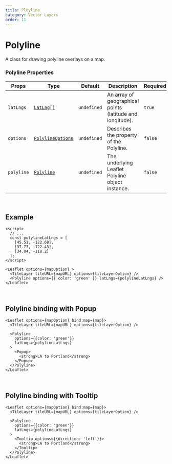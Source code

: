 ```yaml
---
title: Ployline
category: Vector Layers
order: 11
---
```


<script>
  import PolylineUsage from '/src/common/sample/polyline/PolylineUsage.svelte';
  import PolylinePopup from '/src/common/sample/polyline/PolylinePopup.svelte'; 
  import PolylineTooltip from '/src/common/sample/polyline/PolylineTooltip.svelte'; 
</script>

# Polyline

A class for drawing polyline overlays on a map.

### Polyline Properties

<div class='doc-table-container'>

| Props | Type | Default | Description | Required |
| --- | --- | --- | --- | -- |
| `latLngs` | [`LatLng[]`](https://leafletjs.com/reference.html#latlng) | `undefined` | An array of geographical points (latitude and longitude). | `true` | 
| `options` | [`PolylineOptions`](https://leafletjs.com/reference.html#polyline-option) | `undefined` | Describes the property of the Polyline. | `false` |
| `polyline` | [`Polyline`](https://leafletjs.com/reference.html#polyline) | `undefined` | The underlying Leaflet Polyline object instance. | `false` |

</div>
<br>

<section id='polyline-usage-example'>

## Example

<div class='example'>
  <PolylineUsage />

  ```svelte
  <script>
    // ...
    const polylineLatLngs = [
      [45.51, -122.68],
      [37.77, -122.43],
      [34.04, -118.2]
    ];
  </script>

  <Leaflet options={mapOption} >
    <TileLayer tileURL={mapURL} options={tileLayerOption} />
    <Polyline options={{ color: 'green' }} latLngs={polylineLatLngs} />
  </Leaflet>

  ```

</div>

</section>
<br>

## Polyline binding with Popup

<div class='example'>
  <PolylinePopup/>

  ```svelte
  <Leaflet options={mapOption} bind:map={map}>
    <TileLayer tileURL={mapURL} options={tileLayerOption} />

    <Polyline
      options={{color: 'green'}}
      latLngs={polylineLatLngs}
    >
      <Popup>
        <strong>LA to Portland</strong>
      </Popup>
    </Polyline>
  </Leaflet>
  ```

</div>

<br>

## Polyline binding with Tooltip

<div class='example'>
  <PolylineTooltip/>

  ```svelte
  <Leaflet options={mapOption} bind:map={map}>
    <TileLayer tileURL={mapURL} options={tileLayerOption} />
    
    <Polyline
      options={{color: 'green'}}
      latLngs={polylineLatLngs}
    >
      <Tooltip options={{direction: 'left'}}>
        <strong>LA to Portland</strong>
      </Tooltip>
    </Polyline>
  </Leaflet>
  ```

</div>